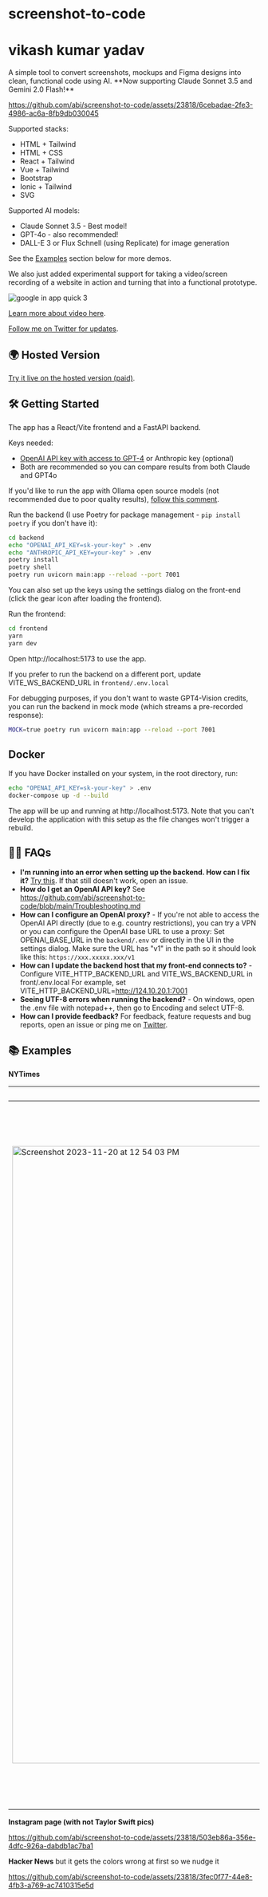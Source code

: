 # screenshot-to-code
<h1>vikash kumar yadav</h1>
A simple tool to convert screenshots, mockups and Figma designs into clean, functional code using AI. **Now supporting Claude Sonnet 3.5 and Gemini 2.0 Flash!**

https://github.com/abi/screenshot-to-code/assets/23818/6cebadae-2fe3-4986-ac6a-8fb9db030045

Supported stacks:

- HTML + Tailwind
- HTML + CSS
- React + Tailwind
- Vue + Tailwind
- Bootstrap
- Ionic + Tailwind
- SVG

Supported AI models:

- Claude Sonnet 3.5 - Best model!
- GPT-4o - also recommended!
- DALL-E 3 or Flux Schnell (using Replicate) for image generation

See the [Examples](#-examples) section below for more demos.

We also just added experimental support for taking a video/screen recording of a website in action and turning that into a functional prototype.

![google in app quick 3](https://github.com/abi/screenshot-to-code/assets/23818/8758ffa4-9483-4b9b-bb66-abd6d1594c33)

[Learn more about video here](https://github.com/abi/screenshot-to-code/wiki/Screen-Recording-to-Code).

[Follow me on Twitter for updates](https://twitter.com/_abi_).

## 🌍  Hosted Version

[Try it live on the hosted version (paid)](https://screenshottocode.com).

## 🛠 Getting Started

The app has a React/Vite frontend and a FastAPI backend.

Keys needed:

- [OpenAI API key with access to GPT-4](https://github.com/abi/screenshot-to-code/blob/main/Troubleshooting.md) or Anthropic key (optional)
- Both are recommended so you can compare results from both Claude and GPT4o

If you'd like to run the app with Ollama open source models (not recommended due to poor quality results), [follow this comment](https://github.com/abi/screenshot-to-code/issues/354#issuecomment-2435479853).

Run the backend (I use Poetry for package management - `pip install poetry` if you don't have it):

```bash
cd backend
echo "OPENAI_API_KEY=sk-your-key" > .env
echo "ANTHROPIC_API_KEY=your-key" > .env
poetry install
poetry shell
poetry run uvicorn main:app --reload --port 7001
```
You can also set up the keys using the settings dialog on the front-end (click the gear icon after loading the frontend).

Run the frontend:

```bash
cd frontend
yarn
yarn dev
```

Open http://localhost:5173 to use the app.

If you prefer to run the backend on a different port, update VITE_WS_BACKEND_URL in `frontend/.env.local`

For debugging purposes, if you don't want to waste GPT4-Vision credits, you can run the backend in mock mode (which streams a pre-recorded response):

```bash
MOCK=true poetry run uvicorn main:app --reload --port 7001
```

## Docker

If you have Docker installed on your system, in the root directory, run:

```bash
echo "OPENAI_API_KEY=sk-your-key" > .env
docker-compose up -d --build
```

The app will be up and running at http://localhost:5173. Note that you can't develop the application with this setup as the file changes won't trigger a rebuild.

## 🙋‍♂️ FAQs

- **I'm running into an error when setting up the backend. How can I fix it?** [Try this](https://github.com/abi/screenshot-to-code/issues/3#issuecomment-1814777959). If that still doesn't work, open an issue.
- **How do I get an OpenAI API key?** See https://github.com/abi/screenshot-to-code/blob/main/Troubleshooting.md
- **How can I configure an OpenAI proxy?** - If you're not able to access the OpenAI API directly (due to e.g. country restrictions), you can try a VPN or you can configure the OpenAI base URL to use a proxy: Set OPENAI_BASE_URL in the `backend/.env` or directly in the UI in the settings dialog. Make sure the URL has "v1" in the path so it should look like this: `https://xxx.xxxxx.xxx/v1`
- **How can I update the backend host that my front-end connects to?** - Configure VITE_HTTP_BACKEND_URL and VITE_WS_BACKEND_URL in front/.env.local For example, set VITE_HTTP_BACKEND_URL=http://124.10.20.1:7001
- **Seeing UTF-8 errors when running the backend?** - On windows, open the .env file with notepad++, then go to Encoding and select UTF-8.
- **How can I provide feedback?** For feedback, feature requests and bug reports, open an issue or ping me on [Twitter](https://twitter.com/_abi_).

## 📚 Examples

**NYTimes**

| Original                                                                                                                                                        | Replica                                                                                                                                                         |
| --------------------------------------------------------------------------------------------------------------------------------------------------------------- | --------------------------------------------------------------------------------------------------------------------------------------------------------------- |
| <img width="1238" alt="Screenshot 2023-11-20 at 12 54 03 PM" src="https://github.com/abi/screenshot-to-code/assets/23818/3b644dfa-9ca6-4148-84a7-3405b6671922"> | <img width="1414" alt="Screenshot 2023-11-20 at 12 59 56 PM" src="https://github.com/abi/screenshot-to-code/assets/23818/26201c9f-1a28-4f35-a3b1-1f04e2b8ce2a"> |

**Instagram page (with not Taylor Swift pics)**

https://github.com/abi/screenshot-to-code/assets/23818/503eb86a-356e-4dfc-926a-dabdb1ac7ba1

**Hacker News** but it gets the colors wrong at first so we nudge it

https://github.com/abi/screenshot-to-code/assets/23818/3fec0f77-44e8-4fb3-a769-ac7410315e5d
